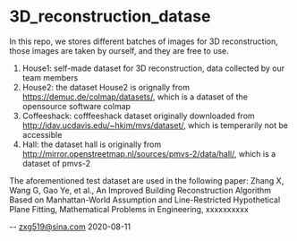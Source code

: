 # 3D_reconstruction_datase
In this repo, we stores different batches of images for 3D reconstruction, those images are taken by ourself, and they are free to use.
1. House1: self-made dataset for 3D reconstruction, data collected by our team members
2. House2: the dataset House2 is orignally from https://demuc.de/colmap/datasets/, which is a dataset of the opensource software colmap
3. Coffeeshack: cofffeeshack dataset originally downloaded from http://idav.ucdavis.edu/~hkim/mvs/dataset/, which is temperarily not be accessible
4. Hall: the dataset hall is originally from http://mirror.openstreetmap.nl/sources/pmvs-2/data/hall/, which is a dataset of pmvs-2

The aforementioned test dataset are used in the following paper:
      Zhang X, Wang G, Gao Ye, et al., An Improved Building Reconstruction Algorithm Based on Manhattan-World Assumption and Line-Restricted Hypothetical Plane Fitting, Mathematical Problems in Engineering, xxxxxxxxxx

-- zxg519@sina.com
2020-08-11
